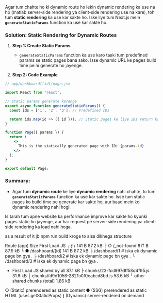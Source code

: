 Agar tum chahte ho ki dynamic route ho lekin dynamic rendering ka use na ho (matlab server-side rendering ya client-side rendering use na kare), toh tum **static rendering** ka use kar sakte ho. Iske liye tum Next.js mein **`generateStaticParams`** function ka use kar sakte ho.

### Solution: Static Rendering for Dynamic Routes

1. **Step 1: Create Static Params**
   - `generateStaticParams` function ka use karo taaki tum predefined params se static pages bana sako. Isse dynamic URL ke pages build time pe hi generate ho jayenge.

2. **Step 2: Code Example**

```jsx
// app/dashboard/[id]/page.jsx

import React from 'react';

// Static params generate karenge
export async function generateStaticParams() {
  const ids = ['1', '2', '3']; // Predefined IDs

  return ids.map(id => ({ id })); // Static pages ke liye IDs return karenge
}

function Page({ params }) {
  return (
    <>
      This is the statically generated page with ID: {params.id}
    </>
  );
}

export default Page;
```

### Summary:
- Agar tum **dynamic route** ke liye **dynamic rendering** nahi chahte, to tum **`generateStaticParams`** function ka use kar sakte ho. Isse tum static pages ko build time pe generate kar sakte ho, aur baad mein koi dynamic rendering nahi hogi.

Is tarah tum apne website ka performance improve kar sakte ho kyunki pages static ho jayenge, aur har request pe server-side rendering ya client-side rendering ka load nahi hoga.


as a result of it jb npm run build kroge to aisa dikhega structure 

Route (app)                              Size     First Load JS
┌ ƒ /                                    141 B          87.2 kB
├ ○ /_not-found                          871 B          87.9 kB
└ ● /dashboard/[id]                      141 B          87.2 kB
    ├ /dashboard/1   # iska ek dynamic page bn gya . 
    ├ /dashboard/2   # iska ek dynamic page bn gya . 
    └ /dashboard/3   # iska ek dynamic page bn gya . 
+ First Load JS shared by all            87.1 kB
  ├ chunks/23-fcd997dff58d4f95.js        31.6 kB
  ├ chunks/fd9d1056-2821b0f0cabcd8bd.js  53.6 kB
  └ other shared chunks (total)          1.86 kB


○  (Static)   prerendered as static content
●  (SSG)      prerendered as static HTML (uses getStaticProps)
ƒ  (Dynamic)  server-rendered on demand

